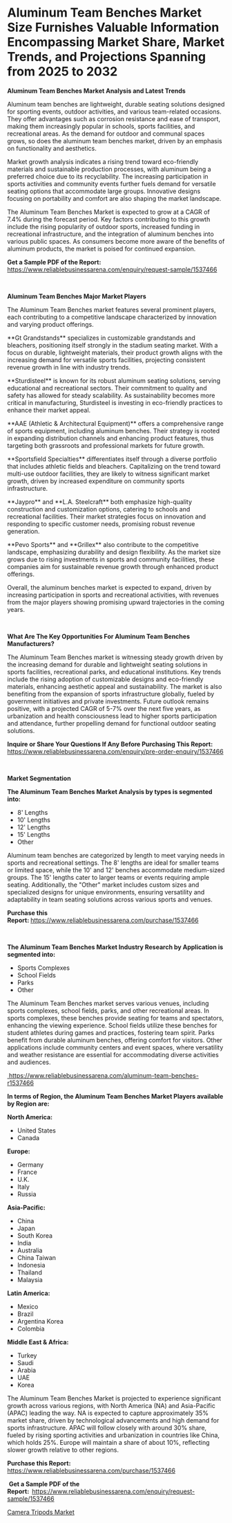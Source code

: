 <p><h1>Aluminum Team Benches Market Size Furnishes Valuable Information Encompassing Market Share, Market Trends, and Projections Spanning from 2025 to 2032</h1></p><p><strong>Aluminum Team Benches Market Analysis and Latest Trends</strong></p>
<p><p>Aluminum team benches are lightweight, durable seating solutions designed for sporting events, outdoor activities, and various team-related occasions. They offer advantages such as corrosion resistance and ease of transport, making them increasingly popular in schools, sports facilities, and recreational areas. As the demand for outdoor and communal spaces grows, so does the aluminum team benches market, driven by an emphasis on functionality and aesthetics.</p><p>Market growth analysis indicates a rising trend toward eco-friendly materials and sustainable production processes, with aluminum being a preferred choice due to its recyclability. The increasing participation in sports activities and community events further fuels demand for versatile seating options that accommodate large groups. Innovative designs focusing on portability and comfort are also shaping the market landscape.</p><p>The Aluminum Team Benches Market is expected to grow at a CAGR of 7.4% during the forecast period. Key factors contributing to this growth include the rising popularity of outdoor sports, increased funding in recreational infrastructure, and the integration of aluminum benches into various public spaces. As consumers become more aware of the benefits of aluminum products, the market is poised for continued expansion.</p></p>
<p><strong>Get a Sample PDF of the Report:&nbsp;</strong> <a href="https://www.reliablebusinessarena.com/enquiry/request-sample/1537466?utm_campaign=3138&utm_medium=2&utm_source=Github&utm_content=ia&utm_term=10042025&utm_id=aluminum-team-benches">https://www.reliablebusinessarena.com/enquiry/request-sample/1537466</a></p>
<p>&nbsp;</p>
<p><strong>Aluminum Team Benches Major Market Players</strong></p>
<p><p>The Aluminum Team Benches market features several prominent players, each contributing to a competitive landscape characterized by innovation and varying product offerings.</p><p>**Gt Grandstands** specializes in customizable grandstands and bleachers, positioning itself strongly in the stadium seating market. With a focus on durable, lightweight materials, their product growth aligns with the increasing demand for versatile sports facilities, projecting consistent revenue growth in line with industry trends.</p><p>**Sturdisteel** is known for its robust aluminum seating solutions, serving educational and recreational sectors. Their commitment to quality and safety has allowed for steady scalability. As sustainability becomes more critical in manufacturing, Sturdisteel is investing in eco-friendly practices to enhance their market appeal.</p><p>**AAE (Athletic & Architectural Equipment)** offers a comprehensive range of sports equipment, including aluminum benches. Their strategy is rooted in expanding distribution channels and enhancing product features, thus targeting both grassroots and professional markets for future growth.</p><p>**Sportsfield Specialties** differentiates itself through a diverse portfolio that includes athletic fields and bleachers. Capitalizing on the trend toward multi-use outdoor facilities, they are likely to witness significant market growth, driven by increased expenditure on community sports infrastructure.</p><p>**Jaypro** and **L.A. Steelcraft** both emphasize high-quality construction and customization options, catering to schools and recreational facilities. Their market strategies focus on innovation and responding to specific customer needs, promising robust revenue generation.</p><p>**Pevo Sports** and **Grillex** also contribute to the competitive landscape, emphasizing durability and design flexibility. As the market size grows due to rising investments in sports and community facilities, these companies aim for sustainable revenue growth through enhanced product offerings.</p><p>Overall, the aluminum benches market is expected to expand, driven by increasing participation in sports and recreational activities, with revenues from the major players showing promising upward trajectories in the coming years.</p></p>
<p>&nbsp;</p>
<p><strong>What Are The Key Opportunities For Aluminum Team Benches Manufacturers?</strong></p>
<p><p>The Aluminum Team Benches market is witnessing steady growth driven by the increasing demand for durable and lightweight seating solutions in sports facilities, recreational parks, and educational institutions. Key trends include the rising adoption of customizable designs and eco-friendly materials, enhancing aesthetic appeal and sustainability. The market is also benefiting from the expansion of sports infrastructure globally, fueled by government initiatives and private investments. Future outlook remains positive, with a projected CAGR of 5-7% over the next five years, as urbanization and health consciousness lead to higher sports participation and attendance, further propelling demand for functional outdoor seating solutions.</p></p>
<p><strong>Inquire or Share Your Questions If Any Before Purchasing This Report:</strong> <a href="https://www.reliablebusinessarena.com/enquiry/pre-order-enquiry/1537466?utm_campaign=3138&utm_medium=2&utm_source=Github&utm_content=ia&utm_term=10042025&utm_id=aluminum-team-benches">https://www.reliablebusinessarena.com/enquiry/pre-order-enquiry/1537466</a></p>
<p>&nbsp;</p>
<p><strong>Market Segmentation</strong></p>
<p><strong>The Aluminum Team Benches Market Analysis by types is segmented into:</strong></p>
<p><ul><li>8' Lengths</li><li>10' Lengths</li><li>12' Lengths</li><li>15' Lengths</li><li>Other</li></ul></p>
<p><p>Aluminum team benches are categorized by length to meet varying needs in sports and recreational settings. The 8' lengths are ideal for smaller teams or limited space, while the 10' and 12' benches accommodate medium-sized groups. The 15' lengths cater to larger teams or events requiring ample seating. Additionally, the "Other" market includes custom sizes and specialized designs for unique environments, ensuring versatility and adaptability in team seating solutions across various sports and venues.</p></p>
<p><strong>Purchase this Report:&nbsp;</strong><a href="https://www.reliablebusinessarena.com/purchase/1537466?utm_campaign=3138&utm_medium=2&utm_source=Github&utm_content=ia&utm_term=10042025&utm_id=aluminum-team-benches">https://www.reliablebusinessarena.com/purchase/1537466</a></p>
<p>&nbsp;</p>
<p><strong>The Aluminum Team Benches Market Industry Research by Application is segmented into:</strong></p>
<p><ul><li>Sports Complexes</li><li>School Fields</li><li>Parks</li><li>Other</li></ul></p>
<p><p>The Aluminum Team Benches market serves various venues, including sports complexes, school fields, parks, and other recreational areas. In sports complexes, these benches provide seating for teams and spectators, enhancing the viewing experience. School fields utilize these benches for student athletes during games and practices, fostering team spirit. Parks benefit from durable aluminum benches, offering comfort for visitors. Other applications include community centers and event spaces, where versatility and weather resistance are essential for accommodating diverse activities and audiences.</p></p>
<p><a href="https://www.reliablebusinessarena.com/aluminum-team-benches-r1537466?utm_campaign=3138&utm_medium=2&utm_source=Github&utm_content=ia&utm_term=10042025&utm_id=aluminum-team-benches">&nbsp;https://www.reliablebusinessarena.com/aluminum-team-benches-r1537466</a></p>
<p><strong>In terms of Region, the Aluminum Team Benches Market Players available by Region are:</strong></p>
<p>
    <p> <strong> North America: </strong>
        <ul>
            <li>United States</li>
            <li>Canada</li>
        </ul>
        </p> 
    <p> <strong> Europe: </strong>
        <ul>
            <li>Germany</li>
            <li>France</li>
            <li>U.K.</li>
            <li>Italy</li>
            <li>Russia</li>
        </ul>
        </p> 
    <p> <strong> Asia-Pacific: </strong>
        <ul>
            <li>China</li>
            <li>Japan</li>
            <li>South Korea</li>
            <li>India</li>
            <li>Australia</li>
            <li>China Taiwan</li>
            <li>Indonesia</li>
            <li>Thailand</li>
            <li>Malaysia</li>
        </ul>
        </p> 
    <p> <strong> Latin America: </strong>
        <ul>
            <li>Mexico</li>
            <li>Brazil</li>
            <li>Argentina Korea</li>
            <li>Colombia</li>
        </ul>
        </p> 
    <p> <strong> Middle East & Africa: </strong>
        <ul>
            <li>Turkey</li>
            <li>Saudi</li>
            <li>Arabia</li>
            <li>UAE</li>
            <li>Korea</li>
        </ul>
    </p>
    </p>
<p><p>The Aluminum Team Benches Market is projected to experience significant growth across various regions, with North America (NA) and Asia-Pacific (APAC) leading the way. NA is expected to capture approximately 35% market share, driven by technological advancements and high demand for sports infrastructure. APAC will follow closely with around 30% share, fueled by rising sporting activities and urbanization in countries like China, which holds 25%. Europe will maintain a share of about 10%, reflecting slower growth relative to other regions.</p></p>
<p><strong>Purchase this Report: </strong><a href="https://www.reliablebusinessarena.com/purchase/1537466?utm_campaign=3138&utm_medium=2&utm_source=Github&utm_content=ia&utm_term=10042025&utm_id=aluminum-team-benches">https://www.reliablebusinessarena.com/purchase/1537466</a></p>
<p>&nbsp;<strong>Get a Sample PDF of the Report:&nbsp;&nbsp;</strong><a href="https://www.reliablebusinessarena.com/enquiry/request-sample/1537466?utm_campaign=3138&utm_medium=2&utm_source=Github&utm_content=ia&utm_term=10042025&utm_id=aluminum-team-benches">https://www.reliablebusinessarena.com/enquiry/request-sample/1537466</a></p>
<p><strong></strong></p>
<p><p><a href="https://github.com/taffouasaoka/Market-Research-Report-List-1/blob/main/camera-tripods-market.md?utm_campaign=3138&utm_medium=2&utm_source=Github&utm_content=ia&utm_term=10042025&utm_id=aluminum-team-benches">Camera Tripods Market</a></p></p>